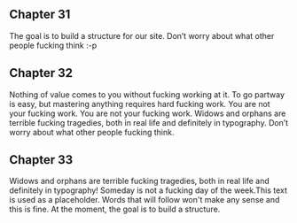 ## Chapter 31

The goal is to build a structure for our site. Don’t worry about what other people fucking think :-p

## Chapter 32

Nothing of value comes to you without fucking working at it. To go partway is easy, but mastering anything requires hard fucking work. You are not your fucking work. You are not your fucking work. Widows and orphans are terrible fucking tragedies, both in real life and definitely in typography. Don’t worry about what other people fucking think.

## Chapter 33

Widows and orphans are terrible fucking tragedies, both in real life and definitely in typography! Someday is not a fucking day of the week.This text is used as a placeholder. Words that will follow won't make any sense and this is fine. At the moment, the goal is to build a structure.


